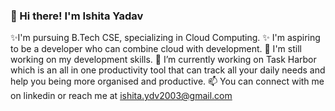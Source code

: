 ### 👋 Hi there! I'm Ishita Yadav

✨I'm pursuing B.Tech CSE, specializing in Cloud Computing.
✨ I'm aspiring to be a developer who can combine cloud with development. 
🌱 I'm still working on my development skills. 
🔭 I’m currently working on Task Harbor which is an all in one productivity tool that can track all your daily needs and help you being more organised and productive.
📫 You can connect with me on linkedin or reach me at ishita.ydv2003@gmail.com

